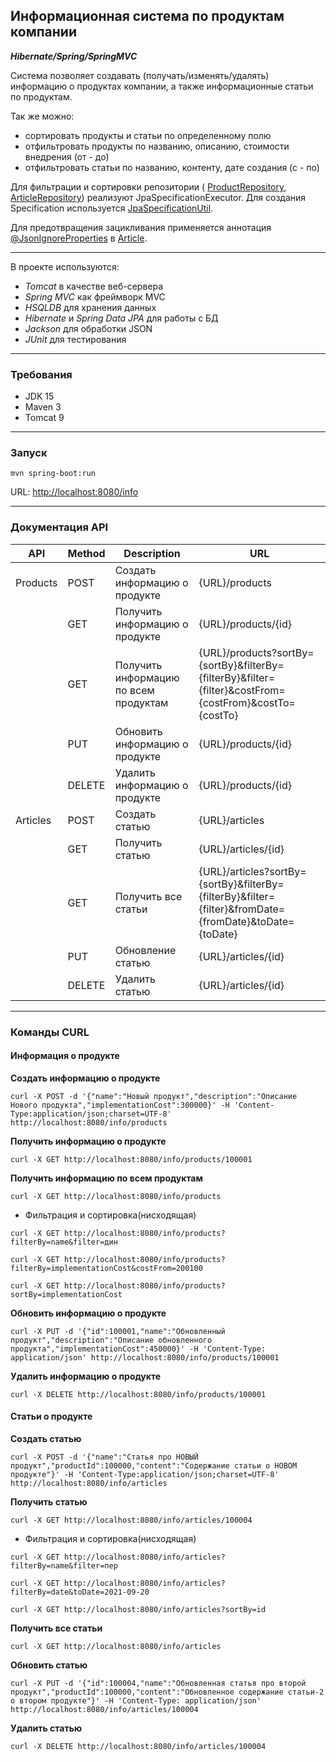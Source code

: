 Информационная система по продуктам компании
--------------------------------------------

_**Hibernate/Spring/SpringMVC**_

Система позволяет создавать (получать/изменять/удалять) информацию о продуктах компании, а также
информационные статьи по продуктам.

Так же можно:
- сортировать продукты и статьи по определенному полю
- отфильтровать продукты по названию, описанию, стоимости внедрения (от - до)
- отфильтровать статьи по названию, контенту, дате создания (с - по)

Для фильтрации и сортировки репозитории (
[ProductRepository](src/main/java/org/company/products/info/repository/ProductRepository.java), 
[ArticleRepository](src/main/java/org/company/products/info/repository/ArticleRepository.java)) 
реализуют JpaSpecificationExecutor. Для создания Specification используется 
[JpaSpecificationUtil](src/main/java/org/company/products/info/util/JpaSpecificationUtil.java).

Для предотвращения зацикливания применяется аннотация [@JsonIgnoreProperties](https://stackoverflow.com/a/39573255) в 
[Article](src/main/java/org/company/products/info/model/Article.java).

---

В проекте используются:

- _Tomcat_ в качестве веб-сервера
- _Spring MVC_ как фреймворк MVC
- _HSQLDB_ для хранения данных
- _Hibernate_ и _Spring Data JPA_ для работы с БД
- _Jackson_ для обработки JSON
- _JUnit_ для тестирования

---

### Требования

- JDK 15
- Maven 3
- Tomcat 9

---

### Запуск
```
mvn spring-boot:run
```

URL: [http://localhost:8080/info](http://localhost:8080/info)

---

### Документация API

| API        | Method | Description                             | URL                                                                                                   |
|------------|--------|-----------------------------------------|-------------------------------------------------------------------------------------------------------|
| Products   | POST   | Создать информацию о продукте           | {URL}/products                                                                                        |
|            | GET    | Получить информацию о продукте          | {URL}/products/{id}                                                                                   |
|            | GET    | Получить информацию по всем продуктам   | {URL}/products?sortBy={sortBy}&filterBy={filterBy}&filter={filter}&costFrom={costFrom}&costTo={costTo}|
|            | PUT    | Обновить информацию о продукте          | {URL}/products/{id}                                                                                   |
|            | DELETE | Удалить информацию о продукте           | {URL}/products/{id}                                                                                   |
| Articles   | POST   | Создать статью                          | {URL}/articles                                                                                        |
|            | GET    | Получить статью                         | {URL}/articles/{id}                                                                                   |
|            | GET    | Получить все статьи                     | {URL}/articles?sortBy={sortBy}&filterBy={filterBy}&filter={filter}&fromDate={fromDate}&toDate={toDate}|
|            | PUT    | Обновление статью                       | {URL}/articles/{id}                                                                                   |
|            | DELETE | Удалить статью                          | {URL}/articles/{id}                                                                                   |

---

### Команды CURL

#### Информация о продукте

**Создать информацию о продукте**
```shell
curl -X POST -d '{"name":"Новый продукт","description":"Описание Нового продукта","implementationCost":300000}' -H 'Content-Type:application/json;charset=UTF-8' http://localhost:8080/info/products
```
**Получить информацию о продукте**
```shell
curl -X GET http://localhost:8080/info/products/100001
```
**Получить информацию по всем продуктам**
```shell
curl -X GET http://localhost:8080/info/products
```
 - Фильтрация и сортировка(нисходящая)
```shell
curl -X GET http://localhost:8080/info/products?filterBy=name&filter=дин
```
```shell
curl -X GET http://localhost:8080/info/products?filterBy=implementationCost&costFrom=200100
```
```shell
curl -X GET http://localhost:8080/info/products?sortBy=implementationCost
```
**Обновить информацию о продукте**
```shell
curl -X PUT -d '{"id":100001,"name":"Обновленный продукт","description":"Описание обновленного продукта","implementationCost":450000}' -H 'Content-Type: application/json' http://localhost:8080/info/products/100001
```
**Удалить информацию о продукте**
```shell
curl -X DELETE http://localhost:8080/info/products/100001
```

#### Статьи о продукте

**Создать статью**
```shell
curl -X POST -d '{"name":"Статья про НОВЫЙ продукт","productId":100000,"content":"Содержание статьи о НОВОМ продукте"}' -H 'Content-Type:application/json;charset=UTF-8' http://localhost:8080/info/articles
```
**Получить статью**
```shell
curl -X GET http://localhost:8080/info/articles/100004
```
 - Фильтрация и сортировка(нисходящая)
```shell
curl -X GET http://localhost:8080/info/articles?filterBy=name&filter=пер
```
```shell
curl -X GET http://localhost:8080/info/articles?filterBy=date&toDate=2021-09-20
```
```shell
curl -X GET http://localhost:8080/info/articles?sortBy=id
```
**Получить все статьи**
```shell
curl -X GET http://localhost:8080/info/articles
```
**Обновить статью**
```shell
curl -X PUT -d '{"id":100004,"name":"Обновленная статья про второй продукт","productId":100000,"content":"Обновленное содержание статьи-2 о втором продукте"}' -H 'Content-Type: application/json' http://localhost:8080/info/articles/100004
```
**Удалить статью**
```shell
curl -X DELETE http://localhost:8080/info/articles/100004
```